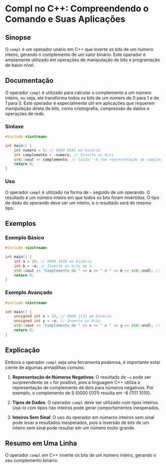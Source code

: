 <!--
Meta Description: # Compl no C++: Compreendendo o Comando e Suas Aplicações ## Sinopse O `compl` é um operador unário em C++ que inverte os bits de um número inteiro, g...
Meta Keywords: bits, complemento, operador, int, compl
-->

# Compl no C++: Compreendendo o Comando e Suas Aplicações

## Sinopse
O `compl` é um operador unário em C++ que inverte os bits de um número inteiro, gerando o complemento de um valor binário. Este operador é amplamente utilizado em operações de manipulação de bits e programação de baixo nível.

## Documentação
O operador `compl` é utilizado para calcular o complemento a um número inteiro, ou seja, ele transforma todos os bits de um número de 0 para 1 e de 1 para 0. Este operador é especialmente útil em aplicações que requerem manipulação direta de bits, como criptografia, compressão de dados e operações de rede.

### Sintaxe
```cpp
#include <iostream>

int main() {
    int numero = 5; // 0000 0101 em binário
    int complemento = ~numero; // Inverte os bits
    std::cout << complemento; // Saída: -6 (em representação de complemento de dois)
    return 0;
}
```

### Uso
O operador `compl` é utilizado na forma de `~` seguido de um operando. O resultado é um número inteiro em que todos os bits foram invertidos. O tipo de dado do operando deve ser um inteiro, e o resultado será do mesmo tipo.

## Exemplos

### Exemplo Básico
```cpp
#include <iostream>

int main() {
    int a = 10; // 0000 1010 em binário
    int b = ~a; // Inverte os bits de a
    std::cout << "Complemento de " << a << " é " << b << std::endl; // Saída: -11
    return 0;
}
```

### Exemplo Avançado
```cpp
#include <iostream>

int main() {
    unsigned int x = 15; // 0000 1111 em binário
    unsigned int y = ~x; // Inverte os bits
    std::cout << "Complemento de " << x << " é " << y << std::endl; // Saída: 4294967280 (em 32 bits)
    return 0;
}
```

## Explicação
Embora o operador `compl` seja uma ferramenta poderosa, é importante estar ciente de algumas armadilhas comuns:

1. **Representação de Números Negativos**: O resultado de `~x` pode ser surpreendente se `x` for positivo, pois a linguagem C++ utiliza a representação de complemento de dois para números negativos. Por exemplo, o complemento de 5 (0000 0101) resulta em -6 (1111 1010).

2. **Tipos de Dados**: O operador `compl` deve ser utilizado com tipos inteiros. Usá-lo com tipos não inteiros pode gerar comportamentos inesperados. 

3. **Inteiros Sem Sinal**: O uso do operador em números inteiros sem sinal pode levar a resultados inesperados, pois a inversão de bits de um inteiro sem sinal pode resultar em um número muito grande.

## Resumo em Uma Linha
O operador `compl` em C++ inverte os bits de um número inteiro, gerando o seu complemento binário.